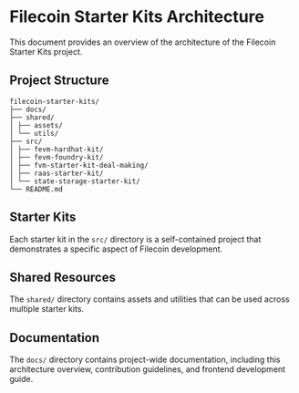 # Filecoin Starter Kits Architecture

This document provides an overview of the architecture of the Filecoin Starter Kits project.

## Project Structure

```
filecoin-starter-kits/
├── docs/
├── shared/
│ ├── assets/
│ └── utils/
├── src/
│ ├── fevm-hardhat-kit/
│ ├── fevm-foundry-kit/
│ ├── fvm-starter-kit-deal-making/
│ ├── raas-starter-kit/
│ └── state-storage-starter-kit/
└── README.md
```

## Starter Kits

Each starter kit in the `src/` directory is a self-contained project that demonstrates a specific aspect of Filecoin development.

## Shared Resources

The `shared/` directory contains assets and utilities that can be used across multiple starter kits.

## Documentation

The `docs/` directory contains project-wide documentation, including this architecture overview, contribution guidelines, and frontend development guide.